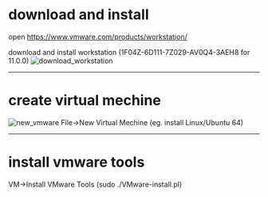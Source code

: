 # download and install

open <https://www.vmware.com/products/workstation/>

download and install workstation (1F04Z-6D111-7Z029-AV0Q4-3AEH8 for 11.0.0)
![download_workstation](https://raw.githubusercontent.com/ouiyeah/vmware_workstation/master/img/download_workstation.png "download_workstation")

***
# create virtual mechine

![new_vmware](https://raw.githubusercontent.com/ouiyeah/vmware_workstation/master/img/new_vmware.png "new_vmware")
File->New Virtual Mechine (eg. install Linux/Ubuntu 64)

***
# install vmware tools

VM->Install VMware Tools (sudo ./VMware-install.pl)

